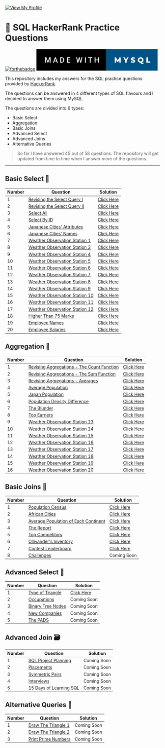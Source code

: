 [![View My Profile](https://img.shields.io/badge/View-My_Profile-blue?logo=GitHub)](https://github.com/cholu6768) 

# 📒 SQL HackerRank Practice Questions 

[![forthebadge](https://forthebadge.com/images/badges/built-with-love.svg)](https://forthebadge.com) ![forthebadge](made-with-mysql.svg)

This repository includes my answers for the SQL practice questions provided by [HackerRank](https://www.hackerrank.com/dashboard). 

The questions can be answered in 4 different types of SQL flavours and I decided to answer them using MySQL.

The questions are divided into 6 types: 
- Basic Select 
- Aggregation
- Basic Joins
- Advanced Select 
- Advanced Joins
- Alternative Queries

> So far I have answered 45 out of 58 questions. The repository will get updated from time to time when I answer more of the questions. 



-----

## Basic Select 🔎

| Number | Question                       | Solution   |
|--------|--------------------------------|------------|
| 1      | [Revising the Select Query I](https://www.hackerrank.com/challenges/revising-the-select-query/problem?isFullScreen=true)    | [Click Here](https://github.com/cholu6768/SQL-Hackerrank-Practice-Questions/blob/main/Basic_Select/revising_the_select_query_1.sql) |
| 2      | [Revising the Select Query II](https://www.hackerrank.com/challenges/revising-the-select-query-2/problem?isFullScreen=true)   | [Click Here](https://github.com/cholu6768/SQL-Hackerrank-Practice-Questions/blob/main/Basic_Select/revising_the_select_query_2.sql) |
| 3      | [Select All](https://www.hackerrank.com/challenges/select-all-sql/problem?isFullScreen=true)                     | [Click Here](https://github.com/cholu6768/SQL-Hackerrank-Practice-Questions/blob/main/Basic_Select/select_all.sql) |
| 4      | [Select By ID](https://www.hackerrank.com/challenges/select-by-id/problem?isFullScreen=true)                   | [Click Here](https://github.com/cholu6768/SQL-Hackerrank-Practice-Questions/blob/main/Basic_Select/select_by_id.sql) |
| 5      | [Japanese Cities' Attributes](https://www.hackerrank.com/challenges/japanese-cities-attributes/problem?isFullScreen=true)    | [Click Here](https://github.com/cholu6768/SQL-Hackerrank-Practice-Questions/blob/main/Basic_Select/japanese_cities_attributes.sql) |
| 6      | [Japanese Cities' Names](https://www.hackerrank.com/challenges/japanese-cities-name/problem?isFullScreen=true)         | [Click Here](https://github.com/cholu6768/SQL-Hackerrank-Practice-Questions/blob/main/Basic_Select/japanese_cities_names.sql) |
| 7      | [Weather Observation Station 1](https://www.hackerrank.com/challenges/weather-observation-station-1/problem?isFullScreen=true)  | [Click Here](https://github.com/cholu6768/SQL-Hackerrank-Practice-Questions/blob/main/Basic_Select/weather_observation_station_1.sql) |
| 8      | [Weather Observation Station 3](https://www.hackerrank.com/challenges/weather-observation-station-3/problem?isFullScreen=true)  | [Click Here](https://github.com/cholu6768/SQL-Hackerrank-Practice-Questions/blob/main/Basic_Select/weather_observation_station_3.sql) |
| 9      | [Weather Observation Station 4](https://www.hackerrank.com/challenges/weather-observation-station-4/problem?isFullScreen=true)  | [Click Here](https://github.com/cholu6768/SQL-Hackerrank-Practice-Questions/blob/main/Basic_Select/weather_observation_station_4.sql) |
| 10     | [Weather Observation Station 5](https://www.hackerrank.com/challenges/weather-observation-station-5/problem?isFullScreen=true)  | [Click Here](https://github.com/cholu6768/SQL-Hackerrank-Practice-Questions/blob/main/Basic_Select/weather_observation_station_5.sql) |
| 11     | [Weather Observation Station 6](https://www.hackerrank.com/challenges/weather-observation-station-6/problem?isFullScreen=true)  | [Click Here](https://github.com/cholu6768/SQL-Hackerrank-Practice-Questions/blob/main/Basic_Select/weather_observation_station_6.sql) |
| 12     | [Weather Observation Station 7](https://www.hackerrank.com/challenges/weather-observation-station-7/problem?isFullScreen=true)  | [Click Here](https://github.com/cholu6768/SQL-Hackerrank-Practice-Questions/blob/main/Basic_Select/weather_observation_station_7.sql) |
| 13     | [Weather Observation Station 8](https://www.hackerrank.com/challenges/weather-observation-station-8/problem?isFullScreen=true)  | [Click Here](https://github.com/cholu6768/SQL-Hackerrank-Practice-Questions/blob/main/Basic_Select/weather_observation_station_8.sql) |
| 14     | [Weather Observation Station 9](https://www.hackerrank.com/challenges/weather-observation-station-9/problem?isFullScreen=true)  | [Click Here](https://github.com/cholu6768/SQL-Hackerrank-Practice-Questions/blob/main/Basic_Select/weather_observation_station_9.sql) |
| 15     | [Weather Observation Station 10](https://www.hackerrank.com/challenges/weather-observation-station-10/problem?isFullScreen=true) | [Click Here](https://github.com/cholu6768/SQL-Hackerrank-Practice-Questions/blob/main/Basic_Select/weather_observation_station_10.sql) |
| 16     | [Weather Observation Station 11](https://www.hackerrank.com/challenges/weather-observation-station-11/problem?isFullScreen=true) | [Click Here](https://github.com/cholu6768/SQL-Hackerrank-Practice-Questions/blob/main/Basic_Select/weather_observation_station_11.sql) |
| 17     | [Weather Observation Station 12](https://www.hackerrank.com/challenges/weather-observation-station-12/problem?isFullScreen=true) | [Click Here](https://github.com/cholu6768/SQL-Hackerrank-Practice-Questions/blob/main/Basic_Select/weather_observation_station_12.sql) |
| 18     | [Higher Than 75 Marks](https://www.hackerrank.com/challenges/more-than-75-marks/problem?isFullScreen=true)           | [Click Here](https://github.com/cholu6768/SQL-Hackerrank-Practice-Questions/blob/main/Basic_Select/more_than_75_marks.sql) |
| 19     | [Employee Names](https://www.hackerrank.com/challenges/name-of-employees/problem?isFullScreen=true)                 | [Click Here](https://github.com/cholu6768/SQL-Hackerrank-Practice-Questions/blob/main/Basic_Select/employee_names.sql) |
| 20     | [Employee Salaries](https://www.hackerrank.com/challenges/salary-of-employees/problem?isFullScreen=true)              | [Click Here](https://github.com/cholu6768/SQL-Hackerrank-Practice-Questions/blob/main/Basic_Select/employee_salaries.sql) |

## Aggregation  🧱

| Number | Question                                     | Solution   |
|--------|----------------------------------------------|------------|
| 1      | [Revising Aggregations - The Count   Function](https://www.hackerrank.com/challenges/revising-aggregations-the-count-function/problem?isFullScreen=true) | [Click Here](https://github.com/cholu6768/SQL-Hackerrank-Practice-Questions/blob/main/Aggregation/revising_aggregations_the_count_function.sql) |
| 2      | [Revising Aggregations - The Sum Function](https://www.hackerrank.com/challenges/revising-aggregations-sum/problem?isFullScreen=true)     | [Click Here](https://github.com/cholu6768/SQL-Hackerrank-Practice-Questions/blob/main/Aggregation/revising_aggregations_sum.sql) |
| 3      | [Revising Aggregations - Averages](https://www.hackerrank.com/challenges/revising-aggregations-the-average-function/problem?isFullScreen=true)             | [Click Here](https://github.com/cholu6768/SQL-Hackerrank-Practice-Questions/blob/main/Aggregation/revising_aggregations_the_average_function.sql) |
| 4      | [Average Population](https://www.hackerrank.com/challenges/average-population/problem?isFullScreen=true)                           | [Click Here](https://github.com/cholu6768/SQL-Hackerrank-Practice-Questions/blob/main/Aggregation/average_population.sql) |
| 5      | [Japan Population](https://www.hackerrank.com/challenges/japan-population/problem?isFullScreen=true)                             | [Click Here](https://github.com/cholu6768/SQL-Hackerrank-Practice-Questions/blob/main/Aggregation/japan_population.sql) |
| 6      | [Population Density Difference](https://www.hackerrank.com/challenges/population-density-difference/problem?isFullScreen=true)                | [Click Here](https://github.com/cholu6768/SQL-Hackerrank-Practice-Questions/blob/main/Aggregation/population_density_difference.sql) |
| 7      | [The Blunder](https://www.hackerrank.com/challenges/the-blunder/problem?isFullScreen=true)                                  | [Click Here](https://github.com/cholu6768/SQL-Hackerrank-Practice-Questions/blob/main/Aggregation/the_blunder.sql) |
| 8      | [Top Earners](https://www.hackerrank.com/challenges/earnings-of-employees/problem?isFullScreen=true)                                  | [Click Here](https://github.com/cholu6768/SQL-Hackerrank-Practice-Questions/blob/main/Aggregation/top_earners.sql) |
| 9      | [Weather Observation Station 13](https://www.hackerrank.com/challenges/weather-observation-station-13/problem?isFullScreen=true)               | [Click Here](https://github.com/cholu6768/SQL-Hackerrank-Practice-Questions/blob/main/Aggregation/weather_observation_station_13.sql) |
| 10     | [Weather Observation Station 14](https://www.hackerrank.com/challenges/weather-observation-station-14/problem?isFullScreen=true)               | [Click Here](https://github.com/cholu6768/SQL-Hackerrank-Practice-Questions/blob/main/Aggregation/weather_observation_station_14.sql) |
| 11     | [Weather Observation Station 15](https://www.hackerrank.com/challenges/weather-observation-station-15/problem?isFullScreen=true)               | [Click Here](https://github.com/cholu6768/SQL-Hackerrank-Practice-Questions/blob/main/Aggregation/weather_observation_station_15.sql) |
| 12     | [Weather Observation Station 16](https://www.hackerrank.com/challenges/weather-observation-station-16/problem?isFullScreen=true)               | [Click Here](https://github.com/cholu6768/SQL-Hackerrank-Practice-Questions/blob/main/Aggregation/weather_observation_station_16.sql) |
| 13     | [Weather Observation Station 17](https://www.hackerrank.com/challenges/weather-observation-station-17/problem?isFullScreen=true)               | [Click Here](https://github.com/cholu6768/SQL-Hackerrank-Practice-Questions/blob/main/Aggregation/weather_observation_station_17.sql) |
| 14     | [Weather Observation Station 18](https://www.hackerrank.com/challenges/weather-observation-station-18/problem?isFullScreen=true)               | [Click Here](https://github.com/cholu6768/SQL-Hackerrank-Practice-Questions/blob/main/Aggregation/weather_observation_station_18.sql) |
| 15     | [Weather Observation Station 19](https://www.hackerrank.com/challenges/weather-observation-station-19/problem?isFullScreen=true)               | [Click Here](https://github.com/cholu6768/SQL-Hackerrank-Practice-Questions/blob/main/Aggregation/weather_observation_station_19.sql) |
| 16     | [Weather Observation Station 20](https://www.hackerrank.com/challenges/weather-observation-station-20/problem?isFullScreen=true)               | [Click Here](https://github.com/cholu6768/SQL-Hackerrank-Practice-Questions/blob/main/Aggregation/weather_observation_station_20.sql) |

## Basic Joins 🧲

| Number | Question                             | Solution    |
|--------|--------------------------------------|-------------|
| 1      | [Population Census](https://www.hackerrank.com/challenges/asian-population/problem?isFullScreen=true)                    | [Click Here](https://github.com/cholu6768/SQL-Hackerrank-Practice-Questions/blob/main/Basic_Join/population_census.sql)  |
| 2      | [African Cities](https://www.hackerrank.com/challenges/african-cities/problem?isFullScreen=true)                       | [Click Here](https://github.com/cholu6768/SQL-Hackerrank-Practice-Questions/blob/main/Basic_Join/african_cities.sql)  |
| 3      | [Average Population of Each Continent](https://www.hackerrank.com/challenges/average-population-of-each-continent/problem?isFullScreen=true) | [Click Here](https://github.com/cholu6768/SQL-Hackerrank-Practice-Questions/blob/main/Basic_Join/average_population_of_each_continent.sql)  |
| 4      | [The Report](https://www.hackerrank.com/challenges/the-report/problem?isFullScreen=true)                           | [Click Here](https://github.com/cholu6768/SQL-Hackerrank-Practice-Questions/blob/main/Basic_Join/the_report.sql)  |
| 5      | [Top Competitors](https://www.hackerrank.com/challenges/full-score/problem?isFullScreen=true)                      | [Click Here](https://github.com/cholu6768/SQL-Hackerrank-Practice-Questions/blob/main/Basic_Join/top_competitors.sql)  |
| 6      | [Ollivander's Inventory](https://www.hackerrank.com/challenges/harry-potter-and-wands/problem?isFullScreen=true)               | [Click Here](https://github.com/cholu6768/SQL-Hackerrank-Practice-Questions/blob/main/Basic_Join/harrypotter_and_wands.sql)  |
| 7      | [Contest Leaderboard](https://www.hackerrank.com/challenges/contest-leaderboard/problem?isFullScreen=true)                  | [Click Here](https://github.com/cholu6768/SQL-Hackerrank-Practice-Questions/blob/main/Basic_Join/contest_leaderboard.sql)  |
| 8      | [Challenges](https://www.hackerrank.com/challenges/challenges/problem?isFullScreen=true)                           | Coming Soon |

## Advanced Select 🔬

| Number | Question          | Solution    |
|--------|-------------------|-------------|
| 1      | [Type of Triangle](https://www.hackerrank.com/challenges/what-type-of-triangle/problem?isFullScreen=true)  | [Click Here](https://github.com/cholu6768/SQL-Hackerrank-Practice-Questions/blob/main/Advanced_Select/types_triangles.sql)  |
| 2      | [Occupations](https://www.hackerrank.com/challenges/occupations/problem?isFullScreen=true)       | Coming Soon |
| 3      | [Binary Tree Nodes](https://www.hackerrank.com/challenges/binary-search-tree-1/problem?isFullScreen=true) | Coming Soon |
| 4      | [New Companies](https://www.hackerrank.com/challenges/the-company/problem?isFullScreen=true)     | Coming Soon |
| 5      | [The PADS](https://www.hackerrank.com/challenges/the-pads/problem?isFullScreen=true)          | Coming Soon |


## Advanced Join 🗃
| Number | Question                | Solution    |
|--------|-------------------------|-------------|
| 1      | [SQL Project Planning](https://www.hackerrank.com/challenges/sql-projects/problem?isFullScreen=true)    | Coming Soon |
| 2      | [Placements](https://www.hackerrank.com/challenges/placements/problem?isFullScreen=true)              | Coming Soon |
| 3      | [Symmetric Pairs](https://www.hackerrank.com/challenges/symmetric-pairs/problem?isFullScreen=true)         | Coming Soon |
| 4      | [Interviews](https://www.hackerrank.com/challenges/interviews/problem?isFullScreen=true)              | Coming Soon |
| 5      | [15 Days of Learning SQL](https://www.hackerrank.com/challenges/15-days-of-learning-sql/problem?isFullScreen=true) | Coming Soon |

## Alternative Queries 📝

| Number | Question            | Solution    |
|--------|---------------------|-------------|
| 1      | [Draw The Triangle 1](https://www.hackerrank.com/challenges/draw-the-triangle-1/problem?isFullScreen=true) | Coming Soon |
| 2      | [Draw The Triangle 2](https://www.hackerrank.com/challenges/draw-the-triangle-2/problem?isFullScreen=true) | Coming Soon |
| 3      | [Print Prime Numbers](https://www.hackerrank.com/challenges/print-prime-numbers/problem?isFullScreen=true) | Coming Soon |

